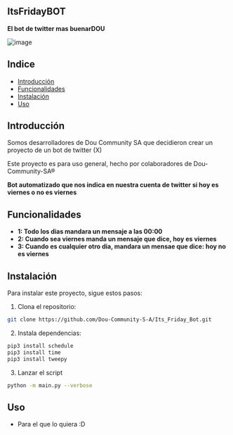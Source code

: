 ## ItsFridayBOT

**El bot de twitter mas buenarDOU**

![image](https://github.com/Dou-Community-S-A/DouBOT/assets/70301149/5dad4a39-09a5-4df6-9515-b41757cfec7e)

## Indice

* [Introducción](#Introduccion)
* [Funcionalidades](#Funcionalidades)
* [Instalación](#Instalacion)
* [Uso](#Uso)

## Introducción

Somos desarrolladores de Dou Community SA que decidieron crear un proyecto de un bot de twitter (X)

Este proyecto es para uso general, hecho por colaboradores de Dou-Community-SA®

**Bot automatizado que nos indica en nuestra cuenta de twitter si hoy es viernes o no es viernes**

## Funcionalidades

* **1: Todo los dias mandara un mensaje a las 00:00**
* **2: Cuando sea viernes manda un mensaje que dice, hoy es viernes**
* **3: Cuando es cualquier otro dia, mandara un mensae que dice: hoy no es viernes**

## Instalación

Para instalar este proyecto, sigue estos pasos:

1. Clona el repositorio:

```bash
git clone https://github.com/Dou-Community-S-A/Its_Friday_Bot.git
```

2. Instala dependencias:

```bash
pip3 install schedule
pip3 install time
pip3 install tweepy

```

3. Lanzar el script

```bash
python -m main.py --verbose
```

## Uso

* Para el que lo quiera :D
